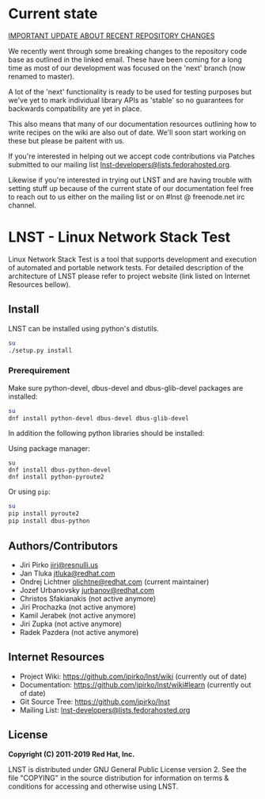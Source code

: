# Current state

[IMPORTANT UPDATE ABOUT RECENT REPOSITORY CHANGES](https://lists.fedorahosted.org/archives/list/lnst-developers@lists.fedorahosted.org/thread/WK2PWZSUVDDJBQCJSZDR6WCJKZ44ZKVU/)

We recently went through some breaking changes to the repository code base as
outlined in the linked email. These have been coming for a long time as most of
our development was focused on the 'next' branch (now renamed to master).

A lot of the 'next' functionality is ready to be used for testing purposes but
we've yet to mark individual library APIs as 'stable' so no guarantees for
backwards compatibility are yet in place.

This also means that many of our documentation resources outlining how to write
recipes on the wiki are also out of date. We'll soon start working on these but
please be paitent with us.

If you're interested in helping out we accept code contributions via Patches
submitted to our mailing list <lnst-developers@lists.fedorahosted.org>.

Likewise if you're interested in trying out LNST and are having trouble with
setting stuff up because of the current state of our documentation feel free to
reach out to us either on the mailing list or on #lnst @ freenode.net irc
channel.


# LNST - Linux Network Stack Test #

Linux Network Stack Test is a tool that supports development and execution
of automated and portable network tests. For detailed description of the
architecture of LNST please refer to project website (link listed on
Internet Resources bellow).


## Install

LNST can be installed using python's distutils.

```bash
su
./setup.py install
```

### Prerequirement

Make sure python-devel, dbus-devel and dbus-glib-devel packages are installed:
```bash
su
dnf install python-devel dbus-devel dbus-glib-devel
```

In addition the following python libraries should be installed:

Using package manager:
```
su
dnf install dbus-python-devel
dnf install python-pyroute2
```

Or using `pip`:
```bash
su
pip install pyroute2
pip install dbus-python
```

## Authors/Contributors

* Jiri Pirko <jiri@resnulli.us>
* Jan Tluka <jtluka@redhat.com>
* Ondrej Lichtner <olichtne@redhat.com> (current maintainer)
* Jozef Urbanovsky <jurbanov@redhat.com>
* Christos Sfakianakis (not active anymore)
* Jiri Prochazka (not active anymore)
* Kamil Jerabek (not active anymore)
* Jiri Zupka (not active anymore)
* Radek Pazdera (not active anymore)


## Internet Resources

* Project Wiki:     https://github.com/jpirko/lnst/wiki (currently out of date)
* Documentation:    https://github.com/jpirko/lnst/wiki#learn (currently out of date)
* Git Source Tree:  https://github.com/jpirko/lnst
* Mailing List:     <lnst-developers@lists.fedorahosted.org>


## License

**Copyright (C) 2011-2019 Red Hat, Inc.**

LNST is distributed under GNU General Public License version 2. See the file
"COPYING" in the source distribution for information on terms & conditions
for accessing and otherwise using LNST.
